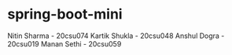 # spring-boot-mini

Nitin Sharma - 20csu074
Kartik Shukla - 20csu048
Anshul Dogra - 20csu019
Manan Sethi - 20csu059
